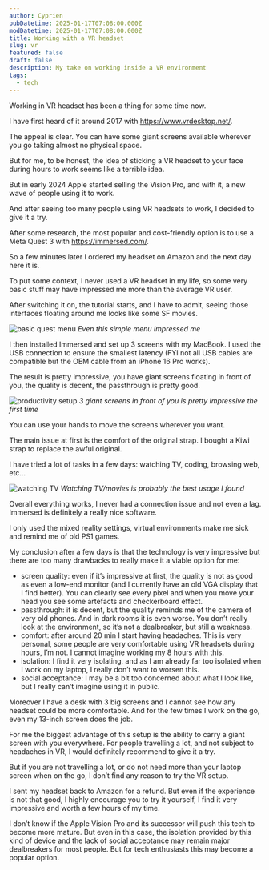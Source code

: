 ```yaml
---
author: Cyprien
pubDatetime: 2025-01-17T07:08:00.000Z
modDatetime: 2025-01-17T07:08:00.000Z
title: Working with a VR headset
slug: vr
featured: false
draft: false
description: My take on working inside a VR environment
tags:
  - tech
---
```

Working in VR headset has been a thing for some time now.

I have first heard of it around 2017 with <https://www.vrdesktop.net/>.

The appeal is clear. You can have some giant screens available wherever you go taking almost no physical space.

But for me, to be honest, the idea of sticking a VR headset to your face during hours to work seems like a terrible idea.

But in early 2024 Apple started selling the Vision Pro, and with it, a new wave of people using it to work.

And after seeing too many people using VR headsets to work, I decided to give it a try.

After some research, the most popular and cost-friendly option is to use a Meta Quest 3 with <https://immersed.com/>.

So a few minutes later I ordered my headset on Amazon and the next day here it is.

To put some context, I never used a VR headset in my life, so some very basic stuff may have impressed me more than the average VR user.

After switching it on, the tutorial starts, and I have to admit, seeing those interfaces floating around me looks like some SF movies.

![basic quest menu](assets/images/posts/2025/vr/vr1.jpg)
_Even this simple menu impressed me_

I then installed Immersed and set up 3 screens with my MacBook. I used the USB connection to ensure the smallest latency (FYI not all USB cables are compatible but the OEM cable from an iPhone 16 Pro works).

The result is pretty impressive, you have giant screens floating in front of you, the quality is decent, the passthrough is pretty good.

![productivity setup](assets/images/posts/2025/vr/vr2.jpg)
_3 giant screens in front of you is pretty impressive the first time_

You can use your hands to move the screens wherever you want.

The main issue at first is the comfort of the original strap. I bought a Kiwi strap to replace the awful original.

I have tried a lot of tasks in a few days: watching TV, coding, browsing web, etc…

![watching TV](assets/images/posts/2025/vr/vr3.jpg)
_Watching TV/movies is probably the best usage I found_

Overall everything works, I never had a connection issue and not even a lag. Immersed is definitely a really nice software.

I only used the mixed reality settings, virtual environments make me sick and remind me of old PS1 games.

My conclusion after a few days is that the technology is very impressive but there are too many drawbacks to really make it a viable option for me:

- screen quality: even if it’s impressive at first, the quality is not as good as even a low-end monitor (and I currently have an old VGA display that I find better). You can clearly see every pixel and when you move your head you see some artefacts and checkerboard effect.
- passthrough: it is decent, but the quality reminds me of the camera of very old phones. And in dark rooms it is even worse. You don’t really look at the environment, so it’s not a dealbreaker, but still a weakness.
- comfort: after around 20 min I start having headaches. This is very personal, some people are very comfortable using VR headsets during hours, I’m not. I cannot imagine working my 8 hours with this.
- isolation: I find it very isolating, and as I am already far too isolated when I work on my laptop, I really don’t want to worsen this.
- social acceptance: I may be a bit too concerned about what I look like, but I really can’t imagine using it in public.

Moreover I have a desk with 3 big screens and I cannot see how any headset could be more comfortable. And for the few times I work on the go, even my 13-inch screen does the job.

For me the biggest advantage of this setup is the ability to carry a giant screen with you everywhere. For people travelling a lot, and not subject to headaches in VR, I would definitely recommend to give it a try.

But if you are not travelling a lot, or do not need more than your laptop screen when on the go, I don’t find any reason to try the VR setup.

I sent my headset back to Amazon for a refund. But even if the experience is not that good, I highly encourage you to try it yourself, I find it very impressive and worth a few hours of my time.

I don’t know if the Apple Vision Pro and its successor will push this tech to become more mature. But even in this case, the isolation provided by this kind of device and the lack of social acceptance may remain major dealbreakers for most people. But for tech enthusiasts this may become a popular option.

